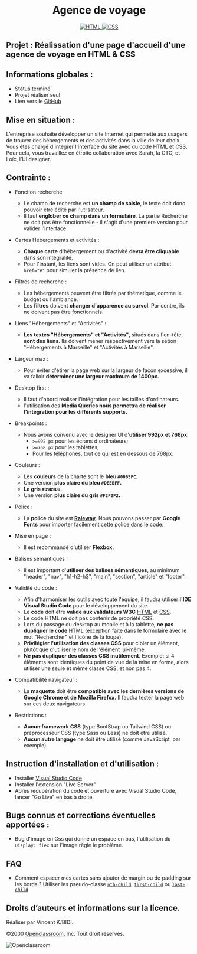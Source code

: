 <h1 align="center">Agence de voyage</h1>

<div align="center">
  <a href="https://devdocs.io/html/">
    <img src="https://img.shields.io/badge/html5%20-%23e34f26.svg?&style=for-the-badge&logo=html5&logoColor=white" alt="HTML" />
  </a>
  <a href="https://devdocs.io/css/">
    <img src="https://img.shields.io/badge/CSS3-1572B6?&style=for-the-badge&logo=css3&logoColor=white" alt="CSS" />
  </a>
</div>


## Projet : Réalissation d'une page d'accueil d'une agence de voyage en HTML &amp; CSS
## Informations globales :

- Status terminé
- Projet réaliser seul
- Lien vers le [GitHub](https://github.com/archi974/AgenceVoyage)

## Mise en situation :

L’entreprise souhaite développer un site Internet qui permette aux usagers de trouver des hébergements et des activités dans la ville de leur choix.
Vous êtes chargé d'intégrer l'interface du site avec du code HTML et CSS. Pour cela, vous travaillez en étroite collaboration avec Sarah, la CTO, et Loïc, l’UI designer. 

## Contrainte :

- Fonction recherche

  - Le champ de recherche est **un champ de saisie**, le texte doit donc pouvoir être édité par l'utilsateur.
  - Il faut **englober ce champ dans un formulaire**. La partie Recherche ne doit pas être fonctionnelle - il s'agit d'une première version pour valider l'interface

- Cartes Hébergements et activités :

  - **Chaque carte** d'hébergement ou d'activité **devra être cliquable** dans son intégralité.
  - Pour l'instant, les liens sont vides. On peut utiliser un attribut `href="#"` pour simuler la présence de lien.
  
- Filtres de recherche :

  - Les hébergements peuvent être filtrés par thématique, comme le budget ou l'ambiance.
  - Les **filtres** doivent **changer d'apparence au survol**. Par contre, ils ne doivent pas être fonctionnels.

- Liens "Hébergements" et "Activités" :

  - **Les textes "Hébergements" et "Activités"**, situés dans l'en-tête, **sont des liens**. Ils doivent mener respectivement vers la setion "Hébergements à Marseille" et "Activités à Marseille".

- Largeur max :

  - Pour éviter d'étirer la page web sur la largeur de façon excessive, il va falloir **déterminer une largeur maximum de 1400px.**

- Desktop first :

  - Il faut d'abord réaliser l'intégration pour les tailles d'ordinateurs.
  - l'utilisation des **Media Queries nous permettra de réaliser l'intégration pour les différents supports.**

- Breakpoints :

  - Nous avons convenu avec le designer UI d'**utiliser 992px et 768px**:
    - `>=992 px` pour les écrans d'ordinateurs;
    - `>=768 px` pour les tablettes;
    - Pour les téléphones, tout ce qui est en dessous de 768px.
    
- Couleurs :

  - Les **couleurs** de la charte sont le **bleu `#0065FC`.**
  - Une version **plus claire du bleu `#DEEBFF`.**
  - **Le gris `#D9D9D9`.**
  - Une version **plus claire du gris `#F2F2F2`.**
  
- Police :

  - La **police** du site est **[Raleway](https://fonts.google.com/specimen/Raleway)**. Nous pouvons passer par **Google Fonts** pour importer facilement cette police dans le code.

- Mise en page :

  - Il est recommandé d'utiliser **Flexbox.**

- Balises sémantiques :

  - Il est important d'**utiliser des balises sémantiques**, au minimum "header", "nav", "h1-h2-h3", "main", "section", "article" et "footer".
  
- Validité du code :

  - Afin d'harmoniser les outils avec toute l'équipe, il faudra utiliser **l'IDE Visual Studio Code** pour le développement du site.
  - Le **code** doit être **valide aux validateurs W3C** [HTML](https://validator.w3.org/) et [CSS](https://jigsaw.w3.org/css-validator/).
  - Le code HTML ne doit pas contenir de propriété CSS.
  - Lors du passage du desktop au mobile et à la tablette, **ne pas dupliquer le code** HTML (exception faite dans le formulaire avec le mot "Rechercher" et l'icône de la loupe).
  - **Privilégier l'utilisation des classes CSS** pour cibler un élément, plutôt que d'utiliser le nom de l'élément lui-même.
  - **Ne pas dupliquer des classes CSS inutilement**. Exemple: si 4 éléments sont identiques du point de vue de la mise en forme, alors utiliser une seule et même classe CSS, et non pas 4.
  
- Compatibilité navigateur :

  - La **maquette** doit être **compatible avec les dernières versions de Google Chrome et de Mozilla Firefox.** Il faudra tester la page web sur ces deux navigateurs.
  
- Restrictions :

  - **Aucun framework CSS** (type BootStrap ou Tailwind CSS) ou préprocesseur CSS (type Sass ou Less) ne doit être utilisé.
  - **Aucun autre langage** ne doit être utilisé (comme JavaScript, par exemple).

## Instruction d'installation et d'utilisation :

- Installer [Visual Studio Code](https://code.visualstudio.com/)
- Installer l'extension "Live Server"
- Après récupération du code et ouverture avec Visual Studio Code, lancer "Go Live" en bas à droite

## Bugs connus et corrections éventuelles apportées :

  - Bug d'image en Css qui donne un espace en bas, l'utilisation du `Display: flex` sur l'image règle le problème.

## FAQ

  - Comment espacer mes cartes sans ajouter de margin ou de padding sur les bords ?
  Utiliser les pseudo-classe [`nth-child`](https://developer.mozilla.org/en-US/docs/Web/CSS/:nth-child), [`first-child`](https://developer.mozilla.org/en-US/docs/Web/CSS/:first-child) ou [`last-child`](https://developer.mozilla.org/en-US/docs/Web/CSS/:last-child)

## Droits d’auteurs et informations sur la licence.

Réaliser par Vincent K/BIDI.

©2000 [Openclassroom](https://openclassrooms.com/fr/), Inc. Tout droit réservés.


![Openclassroom](https://camo.githubusercontent.com/e47c349811ac404b8147bd362c598e61c7d20225df17499c6373b44f6ee08a3d/68747470733a2f2f31746f3170726f67726573732e66722f77702d636f6e74656e742f75706c6f6164732f323031392f30352f6f70656e636c617373726f6f6d732d65313535373736313233363135382e706e67)
